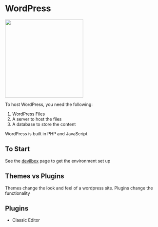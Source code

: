 # WordPress

<img src="https://s.w.org/style/images/about/WordPress-logotype-standard.png" width=256px>

To host WordPress, you need the following:

1. WordPress Files
2. A server to host the files
3. A database to store the content

WordPress is built in PHP and JavaScript

## To Start

See the [devilbox](./devilbox.md) page to get the environment set up

## Themes vs Plugins

Themes change the look and feel of a wordpress site. Plugins change the functionality

## Plugins

- Classic Editor
